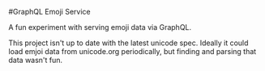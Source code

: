 #GraphQL Emoji Service

A fun experiment with serving emoji data via GraphQL. 

This project isn't up to date with the latest unicode spec. Ideally it could load emjoi data from unicode.org periodically, but finding and parsing that data wasn't fun.

